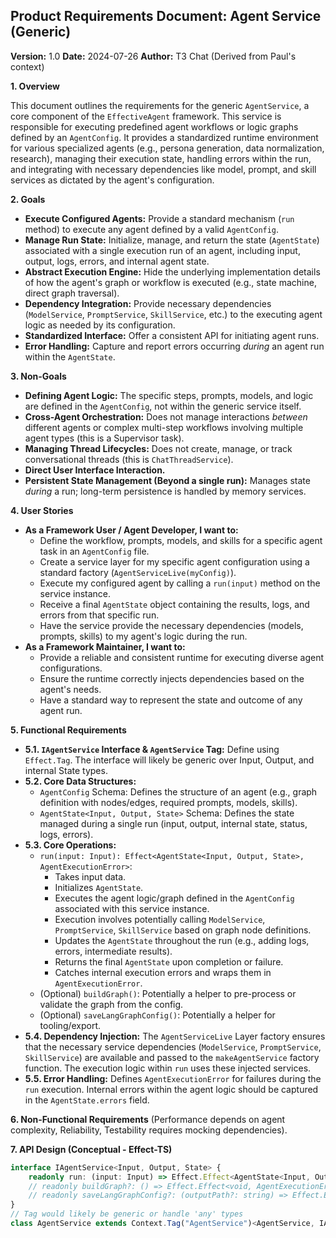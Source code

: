 ## Product Requirements Document: Agent Service (Generic)

**Version:** 1.0
**Date:** 2024-07-26
**Author:** T3 Chat (Derived from Paul's context)

**1. Overview**

This document outlines the requirements for the generic `AgentService`, a core component of the `EffectiveAgent` framework. This service is responsible for executing predefined agent workflows or logic graphs defined by an `AgentConfig`. It provides a standardized runtime environment for various specialized agents (e.g., persona generation, data normalization, research), managing their execution state, handling errors within the run, and integrating with necessary dependencies like model, prompt, and skill services as dictated by the agent's configuration.

**2. Goals**

*   **Execute Configured Agents:** Provide a standard mechanism (`run` method) to execute any agent defined by a valid `AgentConfig`.
*   **Manage Run State:** Initialize, manage, and return the state (`AgentState`) associated with a single execution run of an agent, including input, output, logs, errors, and internal agent state.
*   **Abstract Execution Engine:** Hide the underlying implementation details of how the agent's graph or workflow is executed (e.g., state machine, direct graph traversal).
*   **Dependency Integration:** Provide necessary dependencies (`ModelService`, `PromptService`, `SkillService`, etc.) to the executing agent logic as needed by its configuration.
*   **Standardized Interface:** Offer a consistent API for initiating agent runs.
*   **Error Handling:** Capture and report errors occurring *during* an agent run within the `AgentState`.

**3. Non-Goals**

*   **Defining Agent Logic:** The specific steps, prompts, models, and logic are defined in the `AgentConfig`, not within the generic service itself.
*   **Cross-Agent Orchestration:** Does not manage interactions *between* different agents or complex multi-step workflows involving multiple agent types (this is a Supervisor task).
*   **Managing Thread Lifecycles:** Does not create, manage, or track conversational threads (this is `ChatThreadService`).
*   **Direct User Interface Interaction.**
*   **Persistent State Management (Beyond a single run):** Manages state *during* a run; long-term persistence is handled by memory services.

**4. User Stories**

*   **As a Framework User / Agent Developer, I want to:**
    *   Define the workflow, prompts, models, and skills for a specific agent task in an `AgentConfig` file.
    *   Create a service layer for my specific agent configuration using a standard factory (`AgentServiceLive(myConfig)`).
    *   Execute my configured agent by calling a `run(input)` method on the service instance.
    *   Receive a final `AgentState` object containing the results, logs, and errors from that specific run.
    *   Have the service provide the necessary dependencies (models, prompts, skills) to my agent's logic during the run.
*   **As a Framework Maintainer, I want to:**
    *   Provide a reliable and consistent runtime for executing diverse agent configurations.
    *   Ensure the runtime correctly injects dependencies based on the agent's needs.
    *   Have a standard way to represent the state and outcome of any agent run.

**5. Functional Requirements**

*   **5.1. `IAgentService` Interface & `AgentService` Tag:** Define using `Effect.Tag`. The interface will likely be generic over Input, Output, and internal State types.
*   **5.2. Core Data Structures:**
    *   `AgentConfig` Schema: Defines the structure of an agent (e.g., graph definition with nodes/edges, required prompts, models, skills).
    *   `AgentState<Input, Output, State>` Schema: Defines the state managed during a single run (input, output, internal state, status, logs, errors).
*   **5.3. Core Operations:**
    *   `run(input: Input): Effect<AgentState<Input, Output, State>, AgentExecutionError>`:
        *   Takes input data.
        *   Initializes `AgentState`.
        *   Executes the agent logic/graph defined in the `AgentConfig` associated with this service instance.
        *   Execution involves potentially calling `ModelService`, `PromptService`, `SkillService` based on graph node definitions.
        *   Updates the `AgentState` throughout the run (e.g., adding logs, errors, intermediate results).
        *   Returns the final `AgentState` upon completion or failure.
        *   Catches internal execution errors and wraps them in `AgentExecutionError`.
    *   (Optional) `buildGraph()`: Potentially a helper to pre-process or validate the graph from the config.
    *   (Optional) `saveLangGraphConfig()`: Potentially a helper for tooling/export.
*   **5.4. Dependency Injection:** The `AgentServiceLive` Layer factory ensures that the necessary service dependencies (`ModelService`, `PromptService`, `SkillService`) are available and passed to the `makeAgentService` factory function. The execution logic within `run` uses these injected services.
*   **5.5. Error Handling:** Defines `AgentExecutionError` for failures during the `run` execution. Internal errors within the agent logic should be captured in the `AgentState.errors` field.

**6. Non-Functional Requirements** (Performance depends on agent complexity, Reliability, Testability requires mocking dependencies).

**7. API Design (Conceptual - Effect-TS)**

```typescript
interface IAgentService<Input, Output, State> {
    readonly run: (input: Input) => Effect.Effect<AgentState<Input, Output, State>, AgentExecutionError>;
    // readonly buildGraph?: () => Effect.Effect<void, AgentExecutionError>;
    // readonly saveLangGraphConfig?: (outputPath?: string) => Effect.Effect<void, AgentExecutionError>;
}
// Tag would likely be generic or handle 'any' types
class AgentService extends Context.Tag("AgentService")<AgentService, IAgentService<any, any, any>>() {}
